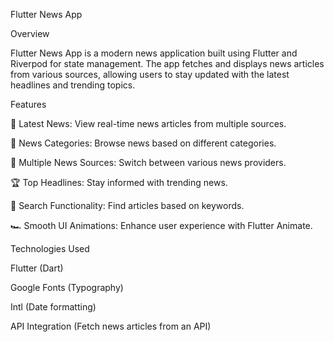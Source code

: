 Flutter News App

Overview

Flutter News App is a modern news application built using Flutter and Riverpod for state management. The app fetches and displays news articles from various sources, allowing users to stay updated with the latest headlines and trending topics.

Features

📰 Latest News: View real-time news articles from multiple sources.

🎯 News Categories: Browse news based on different categories.

📡 Multiple News Sources: Switch between various news providers.

🏆 Top Headlines: Stay informed with trending news.

🔎 Search Functionality: Find articles based on keywords.

🏎️ Smooth UI Animations: Enhance user experience with Flutter Animate.

Technologies Used

Flutter (Dart)

Google Fonts (Typography)

Intl (Date formatting)

API Integration (Fetch news articles from an API)
